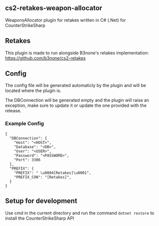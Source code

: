 ## cs2-retakes-weapon-allocator
WeaponsAllocator plugin for retakes written in C# (.Net) for CounterStrikeSharp

## Retakes
This plugin is made to run alongside B3none's retakes implementation: https://github.com/b3none/cs2-retakes

## Config

The config file will be generated automaticly by the plugin and will be located where the plugin is.

The DBConnection will be generated empty and the plugin will raise an exception, make sure to update it or update the one provided with the release.

### Example Config

```
{
  "DBConnection": {
    "Host": "<HOST>",
    "Database": "<DB>",
    "User": "<USER>",
    "Password": "<PASSWORD>",
    "Port": 3306
  },
  "PREFIX": {
    "PREFIX": " \u0004[Retakes]\u0001",
    "PREFIX_CON": "[Retakes]",
  }
}

```

## Setup for development

Use cmd in the current directory and run the command `dotnet restore` to install the CounterStrikeSharp API
